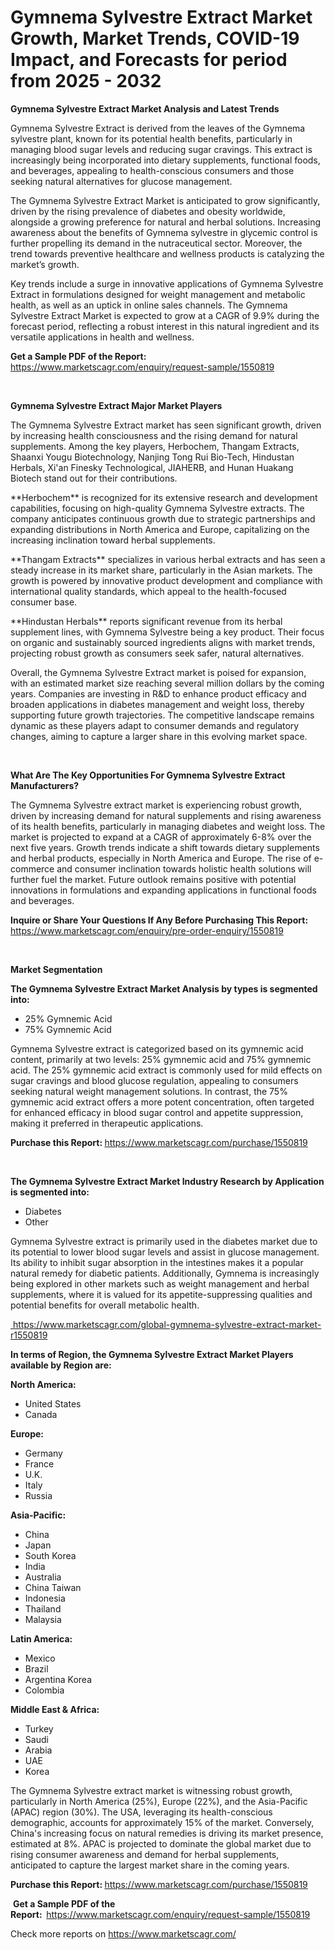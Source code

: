 <p><h1>Gymnema Sylvestre Extract Market Growth, Market Trends, COVID-19 Impact, and Forecasts for period from 2025 - 2032</h1></p><p><strong>Gymnema Sylvestre Extract Market Analysis and Latest Trends</strong></p>
<p><p>Gymnema Sylvestre Extract is derived from the leaves of the Gymnema sylvestre plant, known for its potential health benefits, particularly in managing blood sugar levels and reducing sugar cravings. This extract is increasingly being incorporated into dietary supplements, functional foods, and beverages, appealing to health-conscious consumers and those seeking natural alternatives for glucose management.</p><p>The Gymnema Sylvestre Extract Market is anticipated to grow significantly, driven by the rising prevalence of diabetes and obesity worldwide, alongside a growing preference for natural and herbal solutions. Increasing awareness about the benefits of Gymnema sylvestre in glycemic control is further propelling its demand in the nutraceutical sector. Moreover, the trend towards preventive healthcare and wellness products is catalyzing the market’s growth.</p><p>Key trends include a surge in innovative applications of Gymnema Sylvestre Extract in formulations designed for weight management and metabolic health, as well as an uptick in online sales channels. The Gymnema Sylvestre Extract Market is expected to grow at a CAGR of 9.9% during the forecast period, reflecting a robust interest in this natural ingredient and its versatile applications in health and wellness.</p></p>
<p><strong>Get a Sample PDF of the Report:&nbsp;</strong> <a href="https://www.marketscagr.com/enquiry/request-sample/1550819?utm_campaign=2667&utm_medium=2&utm_source=Github&utm_content=ia&utm_term=31032025&utm_id=gymnema-sylvestre-extract">https://www.marketscagr.com/enquiry/request-sample/1550819</a></p>
<p>&nbsp;</p>
<p><strong>Gymnema Sylvestre Extract Major Market Players</strong></p>
<p><p>The Gymnema Sylvestre Extract market has seen significant growth, driven by increasing health consciousness and the rising demand for natural supplements. Among the key players, Herbochem, Thangam Extracts, Shaanxi Yougu Biotechnology, Nanjing Tong Rui Bio-Tech, Hindustan Herbals, Xi'an Finesky Technological, JIAHERB, and Hunan Huakang Biotech stand out for their contributions.</p><p>**Herbochem** is recognized for its extensive research and development capabilities, focusing on high-quality Gymnema Sylvestre extracts. The company anticipates continuous growth due to strategic partnerships and expanding distributions in North America and Europe, capitalizing on the increasing inclination toward herbal supplements.</p><p>**Thangam Extracts** specializes in various herbal extracts and has seen a steady increase in its market share, particularly in the Asian markets. The growth is powered by innovative product development and compliance with international quality standards, which appeal to the health-focused consumer base.</p><p>**Hindustan Herbals** reports significant revenue from its herbal supplement lines, with Gymnema Sylvestre being a key product. Their focus on organic and sustainably sourced ingredients aligns with market trends, projecting robust growth as consumers seek safer, natural alternatives.</p><p>Overall, the Gymnema Sylvestre Extract market is poised for expansion, with an estimated market size reaching several million dollars by the coming years. Companies are investing in R&D to enhance product efficacy and broaden applications in diabetes management and weight loss, thereby supporting future growth trajectories. The competitive landscape remains dynamic as these players adapt to consumer demands and regulatory changes, aiming to capture a larger share in this evolving market space.</p></p>
<p>&nbsp;</p>
<p><strong>What Are The Key Opportunities For Gymnema Sylvestre Extract Manufacturers?</strong></p>
<p><p>The Gymnema Sylvestre extract market is experiencing robust growth, driven by increasing demand for natural supplements and rising awareness of its health benefits, particularly in managing diabetes and weight loss. The market is projected to expand at a CAGR of approximately 6-8% over the next five years. Growth trends indicate a shift towards dietary supplements and herbal products, especially in North America and Europe. The rise of e-commerce and consumer inclination towards holistic health solutions will further fuel the market. Future outlook remains positive with potential innovations in formulations and expanding applications in functional foods and beverages.</p></p>
<p><strong>Inquire or Share Your Questions If Any Before Purchasing This Report:</strong> <a href="https://www.marketscagr.com/enquiry/pre-order-enquiry/1550819?utm_campaign=2667&utm_medium=2&utm_source=Github&utm_content=ia&utm_term=31032025&utm_id=gymnema-sylvestre-extract">https://www.marketscagr.com/enquiry/pre-order-enquiry/1550819</a></p>
<p>&nbsp;</p>
<p><strong>Market Segmentation</strong></p>
<p><strong>The Gymnema Sylvestre Extract Market Analysis by types is segmented into:</strong></p>
<p><ul><li>25% Gymnemic Acid</li><li>75% Gymnemic Acid</li></ul></p>
<p><p>Gymnema Sylvestre extract is categorized based on its gymnemic acid content, primarily at two levels: 25% gymnemic acid and 75% gymnemic acid. The 25% gymnemic acid extract is commonly used for mild effects on sugar cravings and blood glucose regulation, appealing to consumers seeking natural weight management solutions. In contrast, the 75% gymnemic acid extract offers a more potent concentration, often targeted for enhanced efficacy in blood sugar control and appetite suppression, making it preferred in therapeutic applications.</p></p>
<p><strong>Purchase this Report:&nbsp;</strong><a href="https://www.marketscagr.com/purchase/1550819?utm_campaign=2667&utm_medium=2&utm_source=Github&utm_content=ia&utm_term=31032025&utm_id=gymnema-sylvestre-extract">https://www.marketscagr.com/purchase/1550819</a></p>
<p>&nbsp;</p>
<p><strong>The Gymnema Sylvestre Extract Market Industry Research by Application is segmented into:</strong></p>
<p><ul><li>Diabetes</li><li>Other</li></ul></p>
<p><p>Gymnema Sylvestre extract is primarily used in the diabetes market due to its potential to lower blood sugar levels and assist in glucose management. Its ability to inhibit sugar absorption in the intestines makes it a popular natural remedy for diabetic patients. Additionally, Gymnema is increasingly being explored in other markets such as weight management and herbal supplements, where it is valued for its appetite-suppressing qualities and potential benefits for overall metabolic health.</p></p>
<p><a href="https://www.marketscagr.com/global-gymnema-sylvestre-extract-market-r1550819?utm_campaign=2667&utm_medium=2&utm_source=Github&utm_content=ia&utm_term=31032025&utm_id=gymnema-sylvestre-extract">&nbsp;https://www.marketscagr.com/global-gymnema-sylvestre-extract-market-r1550819</a></p>
<p><strong>In terms of Region, the Gymnema Sylvestre Extract Market Players available by Region are:</strong></p>
<p>
    <p> <strong> North America: </strong>
        <ul>
            <li>United States</li>
            <li>Canada</li>
        </ul>
        </p> 
    <p> <strong> Europe: </strong>
        <ul>
            <li>Germany</li>
            <li>France</li>
            <li>U.K.</li>
            <li>Italy</li>
            <li>Russia</li>
        </ul>
        </p> 
    <p> <strong> Asia-Pacific: </strong>
        <ul>
            <li>China</li>
            <li>Japan</li>
            <li>South Korea</li>
            <li>India</li>
            <li>Australia</li>
            <li>China Taiwan</li>
            <li>Indonesia</li>
            <li>Thailand</li>
            <li>Malaysia</li>
        </ul>
        </p> 
    <p> <strong> Latin America: </strong>
        <ul>
            <li>Mexico</li>
            <li>Brazil</li>
            <li>Argentina Korea</li>
            <li>Colombia</li>
        </ul>
        </p> 
    <p> <strong> Middle East & Africa: </strong>
        <ul>
            <li>Turkey</li>
            <li>Saudi</li>
            <li>Arabia</li>
            <li>UAE</li>
            <li>Korea</li>
        </ul>
    </p>
    </p>
<p><p>The Gymnema Sylvestre extract market is witnessing robust growth, particularly in North America (25%), Europe (22%), and the Asia-Pacific (APAC) region (30%). The USA, leveraging its health-conscious demographic, accounts for approximately 15% of the market. Conversely, China's increasing focus on natural remedies is driving its market presence, estimated at 8%. APAC is projected to dominate the global market due to rising consumer awareness and demand for herbal supplements, anticipated to capture the largest market share in the coming years.</p></p>
<p><strong>Purchase this Report: </strong><a href="https://www.marketscagr.com/purchase/1550819?utm_campaign=2667&utm_medium=2&utm_source=Github&utm_content=ia&utm_term=31032025&utm_id=gymnema-sylvestre-extract">https://www.marketscagr.com/purchase/1550819</a></p>
<p>&nbsp;<strong>Get a Sample PDF of the Report:&nbsp;&nbsp;</strong><a href="https://www.marketscagr.com/enquiry/request-sample/1550819?utm_campaign=2667&utm_medium=2&utm_source=Github&utm_content=ia&utm_term=31032025&utm_id=gymnema-sylvestre-extract">https://www.marketscagr.com/enquiry/request-sample/1550819</a></p>
<p><strong></strong></p>
<p>Check more reports on <a href="https://www.marketscagr.com/?utm_campaign=2667&utm_medium=2&utm_source=Github&utm_content=ia&utm_term=31032025&utm_id=gymnema-sylvestre-extract">https://www.marketscagr.com/</a></p>